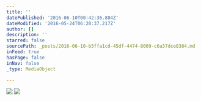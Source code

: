 ```yaml
---
title: ''
datePublished: '2016-06-10T00:42:36.884Z'
dateModified: '2016-05-24T06:20:37.217Z'
author: []
description: ''
starred: false
sourcePath: _posts/2016-06-10-b5ffa1cd-45df-4474-8069-c6a37dce8384.md
inFeed: true
hasPage: false
inNav: false
_type: MediaObject

---
```

![](https://the-grid-user-content.s3-us-west-2.amazonaws.com/1f585dcf-84f7-481d-bbc6-38aac840b1e7.jpg)
![](https://the-grid-user-content.s3-us-west-2.amazonaws.com/88ea7823-1aba-4baf-b0ec-2455d92c0f62.jpg)